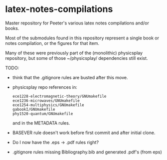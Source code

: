 # latex-notes-compilations
Master repository for Peeter's various latex notes compilations and/or books.

Most of the submodules found in this repository represent a single book or notes compilation, or the figures for that item.

Many of these were previously part of the (monolithic) physicsplay repository, but some of those ~/physicsplay/ dependencies
still exist.



TODO:

- think that the .gitignore rules are busted after this move.

- physicsplay repo references in:

      ece1228-electromagnetic-theory/GNUmakefile
      ece1236-microwaves/GNUmakefile
      ece1254-multiphysics/GNUmakefile
      gabookI/GNUmakefile
      phy1520-quantum/GNUmakefile

   and in the METADATA rules.

- BASEVER rule doesn't work before first commit and after initial clone.

- Do I now have the .eps -> .pdf rules right?

- .gitignore rules missing Bibliography.bib and generated .pdf's (from eps)


